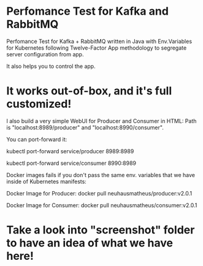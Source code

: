 # Perfomance Test for Kafka and RabbitMQ

Perfomance Test for Kafka + RabbitMQ written in Java with Env.Variables for Kubernetes following Twelve-Factor App methodology
to segregate server configuration from app.

It also helps you to control the app.


# It works out-of-box, and it's full customized!

I also build a very simple WebUI for Producer and Consumer in HTML: Path is "localhost:8989/producer" and "localhost:8990/consumer".

You can port-forward it:

kubectl port-forward service/producer 8989:8989

kubectl port-forward service/consumer 8990:8989

Docker images fails if you don't pass the same env. variables that we have inside of Kubernetes manifests:

Docker Image for Producer: docker pull neuhausmatheus/producer:v2.0.1

Docker Image for Consumer: docker pull neuhausmatheus/consumer:v2.0.1


# Take a look into "screenshot" folder to have an idea of what we have here!
